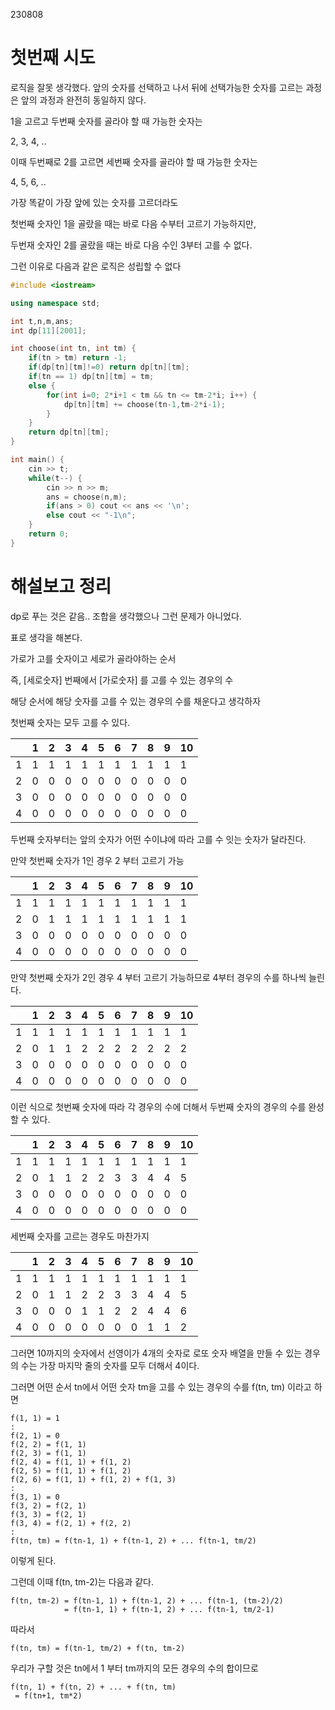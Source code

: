 230808
# 첫번째 시도 
로직을 잘못 생각했다. 앞의 숫자를 선택하고 나서 뒤에 선택가능한 숫자를 고르는 과정은 앞의 과정과 완전히 동일하지 않다.

1을 고르고 두번째 숫자를 골라야 할 때 가능한 숫자는

2, 3, 4, ..

이때 두번째로 2를 고르면 세번째 숫자를 골라야 할 때 가능한 숫자는

4, 5, 6, ..

가장 똑같이 가장 앞에 있는 숫자를 고르더라도 

첫번째 숫자인 1을 골랐을 때는 바로 다음 수부터 고르기 가능하지만,

두번재 숫자인 2를 골랐을 때는 바로 다음 수인 3부터 고를 수 없다. 

그런 이유로 다음과 같은 로직은 성립할 수 없다

```cpp
#include <iostream>

using namespace std;

int t,n,m,ans;
int dp[11][2001];

int choose(int tn, int tm) {
    if(tn > tm) return -1;
	if(dp[tn][tm]!=0) return dp[tn][tm];
	if(tn == 1) dp[tn][tm] = tm;
	else {
	    for(int i=0; 2*i+1 < tm && tn <= tm-2*i; i++) {
	    	dp[tn][tm] += choose(tn-1,tm-2*i-1);
	    }
	}
	return dp[tn][tm];
}

int main() {
	cin >> t;
	while(t--) {
		cin >> n >> m;
		ans = choose(n,m);
        if(ans > 0) cout << ans << '\n';
        else cout << "-1\n";
	}
	return 0;
}
```

# 해설보고 정리

dp로 푸는 것은 같음.. 조합을 생각했으나 그런 문제가 아니었다.

표로 생각을 해본다.

가로가 고를 숫자이고 세로가 골라야하는 순서

즉, [세로숫자] 번째에서 [가로숫자] 를 고를 수 있는 경우의 수

해당 순서에 해당 숫자를 고를 수 있는 경우의 수를 채운다고 생각하자

첫번째 숫자는 모두 고를 수 있다.

|   | 1 | 2 | 3 | 4 | 5 | 6 | 7 | 8 | 9 | 10 | 
|---|---|---|---|---|---|---|---|---|---|---|
| 1 | 1 | 1 | 1 | 1 | 1 | 1 | 1 | 1 | 1 | 1 |
| 2 | 0 | 0 | 0 | 0 | 0 | 0 | 0 | 0 | 0 | 0 | 
| 3 | 0 | 0 | 0 | 0 | 0 | 0 | 0 | 0 | 0 | 0 | 
| 4 | 0 | 0 | 0 | 0 | 0 | 0 | 0 | 0 | 0 | 0 | 

두번째 숫자부터는 앞의 숫자가 어떤 수이냐에 따라 고를 수 잇는 숫자가 달라진다.

만약 첫번째 숫자가 1인 경우 2 부터 고르기 가능

|   | 1 | 2 | 3 | 4 | 5 | 6 | 7 | 8 | 9 | 10 | 
|---|---|---|---|---|---|---|---|---|---|---|
| 1 | 1 | 1 | 1 | 1 | 1 | 1 | 1 | 1 | 1 | 1 |
| 2 | 0 | 1 | 1 | 1 | 1 | 1 | 1 | 1 | 1 | 1 |
| 3 | 0 | 0 | 0 | 0 | 0 | 0 | 0 | 0 | 0 | 0 | 
| 4 | 0 | 0 | 0 | 0 | 0 | 0 | 0 | 0 | 0 | 0 | 

만약 첫번째 숫자가 2인 경우 4 부터 고르기 가능하므로 4부터 경우의 수를 하나씩 늘린다.

|   | 1 | 2 | 3 | 4 | 5 | 6 | 7 | 8 | 9 | 10 | 
|---|---|---|---|---|---|---|---|---|---|---|
| 1 | 1 | 1 | 1 | 1 | 1 | 1 | 1 | 1 | 1 | 1 |
| 2 | 0 | 1 | 1 | 2 | 2 | 2 | 2 | 2 | 2 | 2 |
| 3 | 0 | 0 | 0 | 0 | 0 | 0 | 0 | 0 | 0 | 0 | 
| 4 | 0 | 0 | 0 | 0 | 0 | 0 | 0 | 0 | 0 | 0 |

이런 식으로 첫번째 숫자에 따라 각 경우의 수에 더해서 두번째 숫자의 경우의 수를 완성할 수 있다.

|   | 1 | 2 | 3 | 4 | 5 | 6 | 7 | 8 | 9 | 10 | 
|---|---|---|---|---|---|---|---|---|---|---|
| 1 | 1 | 1 | 1 | 1 | 1 | 1 | 1 | 1 | 1 | 1 |
| 2 | 0 | 1 | 1 | 2 | 2 | 3 | 3 | 4 | 4 | 5 |
| 3 | 0 | 0 | 0 | 0 | 0 | 0 | 0 | 0 | 0 | 0 | 
| 4 | 0 | 0 | 0 | 0 | 0 | 0 | 0 | 0 | 0 | 0 |

세번째 숫자를 고르는 경우도 마찬가지

|   | 1 | 2 | 3 | 4 | 5 | 6 | 7 | 8 | 9 | 10 | 
|---|---|---|---|---|---|---|---|---|---|---|
| 1 | 1 | 1 | 1 | 1 | 1 | 1 | 1 | 1 | 1 | 1 |
| 2 | 0 | 1 | 1 | 2 | 2 | 3 | 3 | 4 | 4 | 5 |
| 3 | 0 | 0 | 0 | 1 | 1 | 2 | 2 | 4 | 4 | 6 | 
| 4 | 0 | 0 | 0 | 0 | 0 | 0 | 0 | 1 | 1 | 2 |

그러면 10까지의 숫자에서 선영이가 4개의 숫자로 로또 숫자 배열을 만들 수 있는 경우의 수는 가장 마지막 줄의 숫자를 모두 더해서 4이다.

그러면 어떤 순서 tn에서 어떤 숫자 tm을 고를 수 있는 경우의 수를 f(tn, tm) 이라고 하면

```
f(1, 1) = 1
:
f(2, 1) = 0
f(2, 2) = f(1, 1)
f(2, 3) = f(1, 1)
f(2, 4) = f(1, 1) + f(1, 2)
f(2, 5) = f(1, 1) + f(1, 2)
f(2, 6) = f(1, 1) + f(1, 2) + f(1, 3)
:
f(3, 1) = 0
f(3, 2) = f(2, 1)
f(3, 3) = f(2, 1)
f(3, 4) = f(2, 1) + f(2, 2)
:
f(tn, tm) = f(tn-1, 1) + f(tn-1, 2) + ... f(tn-1, tm/2)
```
이렇게 된다.

그런데 이때 f(tn, tm-2)는 다음과 같다.

```
f(tn, tm-2) = f(tn-1, 1) + f(tn-1, 2) + ... f(tn-1, (tm-2)/2)
            = f(tn-1, 1) + f(tn-1, 2) + ... f(tn-1, tm/2-1)
```

따라서

```
f(tn, tm) = f(tn-1, tm/2) + f(tn, tm-2)
```

우리가 구할 것은 tn에서 1 부터 tm까지의 모든 경우의 수의 합이므로

```
f(tn, 1) + f(tn, 2) + ... + f(tn, tm)
 = f(tn+1, tm*2)
```
